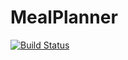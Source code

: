 # MealPlanner
[![Build Status](https://travis-ci.org/DMP-Software/MealPlanner.svg?branch=master)](https://travis-ci.org/DMP-Software/MealPlanner)